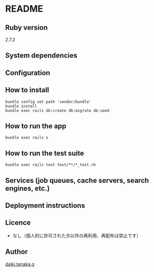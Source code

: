 # README

## Ruby version

2.7.2

## System dependencies


## Configuration


## How to install

```
bundle config set path 'vendor/bundle'
bundle install
bundle exec rails db:create db:migrate db:seed
```

## How to run the app

```
bundle exec rails s
```

## How to run the test suite

```
bundle exec rails test test/**/*_test.rb
```

## Services (job queues, cache servers, search engines, etc.)


## Deployment instructions


## Licence

* なし（個人的に許可された方以外の再利用、再配布は禁止です）

## Author

[daiki.tanaka.g](https://github.com/daiki.tanaka.g)
